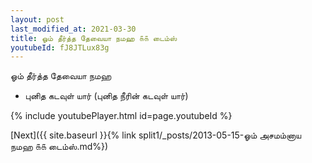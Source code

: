 ```yaml
---
layout: post
last_modified_at: 2021-03-30
title: ஓம் தீர்த்த தேவையா நமஹ ௧௧ டைம்ஸ்
youtubeId: fJ8JTLux83g
---
```

 
 
 ஓம் தீர்த்த தேவையா நமஹ  
 
 -  புனித கடவுள் யார் (புனித நீரின் கடவுள் யார்) 
 
  
 
  
 
 
 
 
 
 


{% include youtubePlayer.html id=page.youtubeId %}
 
[Next]({{ site.baseurl }}{% link  split1/_posts/2013-05-15-ஓம் அசமம்னாய நமஹ ௧௧ டைம்ஸ்.md%})
 
